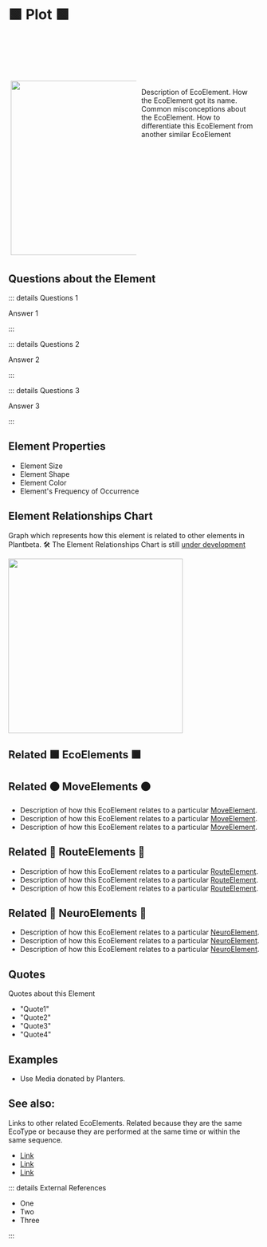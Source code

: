 # 🟩  <envi>Plot </envi>🟩


<div style="display: flex; width: %100; margin-top: 100px;">
    <div style="margin: 5px; width: 50%">
        <img height="350" width="350" src="/Eco/EcoImage.png"/>
    </div>
    <div style="margin: 5px; width: 50%">
        <p >Description of <envi>EcoElement</envi>. How the <envi>EcoElement </envi>got its name. Common misconceptions about the <envi>EcoElement</envi>. How to differentiate this <envi>EcoElement </envi>from another similar EcoElement</p>
    </div>
</div>

## Questions about the Element

::: details Questions 1

Answer 1

:::

::: details Questions 2

Answer 2

:::

::: details Questions 3

Answer 3

:::

## Element Properties

- Element Size
- Element Shape
- Element Color
- Element's Frequency of Occurrence

## Element Relationships Chart

Graph which represents how this element is related to other elements in Plantbeta. 
🛠 The Element Relationships Chart is still [under development](/development/ElementRelationshipDiagram)


<img height="350" width="350" src="/DirectedGraph_UndirectedGraph.png"/>

## Related 🟩 <envi>EcoElements </envi>🟩

## Related 🟠 <move>MoveElements </move>🟠
- Description of how this <envi>EcoElement </envi>relates to a particular [<move>MoveElement</move>](/reference/Move/MoveOverview).
- Description of how this <envi>EcoElement </envi>relates to a particular [<move>MoveElement</move>](/reference/Move/MoveOverview).
- Description of how this <envi>EcoElement </envi>relates to a particular [<move>MoveElement</move>](/reference/Move/MoveOverview).


## Related 🔺 <route>RouteElements </route>🔺
- Description of how this <envi>EcoElement </envi>relates to a particular [<route>RouteElement</route>](/reference/Route/RouteOverview).
- Description of how this <envi>EcoElement </envi>relates to a particular [<route>RouteElement</route>](/reference/Route/RouteOverview).
- Description of how this <envi>EcoElement </envi>relates to a particular [<route>RouteElement</route>](/reference/Route/RouteOverview).

## Related 💜 <neuro>NeuroElements</neuro> 💜
- Description of how this <envi>EcoElement </envi>relates to a particular [<neuro>NeuroElement</neuro>](/reference/Neuro/NeuroOverview).
- Description of how this <envi>EcoElement </envi>relates to a particular [<neuro>NeuroElement</neuro>](/reference/Neuro/NeuroOverview).
- Description of how this <envi>EcoElement </envi>relates to a particular [<neuro>NeuroElement</neuro>](/reference/Neuro/NeuroOverview).


## Quotes

Quotes about this Element

- "Quote1"
- "Quote2"
- "Quote3"
- "Quote4"

## Examples

- Use Media donated by Planters. 

## See also:

Links to other related EcoElements. Related because they are the same EcoType or because they are performed at the same time or within the same sequence. 

- [Link]()
- [Link]()
- [Link]()

::: details External References

- One
- Two
- Three

:::

